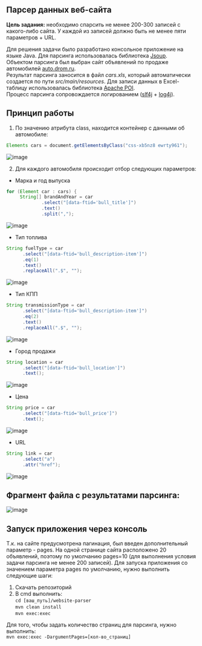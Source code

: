 ## Парсер данных веб-сайта  
**Цель задания:** необходимо спарсить не менее 200-300 записей с какого-либо сайта. У каждой из записей должно быть не менее пяти параметров + URL.

Для решения задачи было разработано консольное приложение на языке Java. Для парсинга использовалась библиотека [Jsoup](https://jsoup.org/apidocs/).    
Объектом парсинга был выбран сайт объявлений по продаже автомобилей [auto.drom.ru](https://auto.drom.ru).  
Результат парсинга заносится в файл *cars.xls*, который автоматически создается по пути *src/main/resources*. Для записи данных в Excel-таблицу использовалась библиотека [Apache POI](https://poi.apache.org/).  
Процесс парсинга сопровождается логированием ([slf4j](https://www.slf4j.org/) + [log4j](https://logging.apache.org/log4j/2.x/)).

## Принцип работы
1. По значению атрибута class, находится контейнер с данными об автомобиле: 
```java
Elements cars = document.getElementsByClass("css-xb5nz8 ewrty961");
```
![image](https://user-images.githubusercontent.com/90447198/200879772-5ab5e146-0725-4b58-916e-cb4e37dbe106.png)

2. Для каждого автомобиля происходит отбор следующих параметров:
- Марка и год выпуска
```java
for (Element car : cars) {
     String[] brandAndYear = car
             .select("[data-ftid='bull_title']")
             .text()
             .split(",");
```
![image](https://user-images.githubusercontent.com/90447198/200880000-45c31fb8-ca28-497d-a0ac-ea6aaf2abc6a.png)

- Тип топлива
```java
String fuelType = car
      .select("[data-ftid='bull_description-item']")
      .eq(1)
      .text()
      .replaceAll(".$", "");
```
![image](https://user-images.githubusercontent.com/90447198/200880158-1ec76c4f-9a8e-4f5d-9650-e6c26e7401b2.png)

- Тип КПП
```java
String transmissionType = car
      .select("[data-ftid='bull_description-item']")
      .eq(2)
      .text()
      .replaceAll(".$", "");
```
![image](https://user-images.githubusercontent.com/90447198/200880348-ad4676cc-54de-4d8e-97a7-2fa93de8b653.png)

- Город продажи
```java
String location = car
      .select("[data-ftid='bull_location']")
      .text();
```
![image](https://user-images.githubusercontent.com/90447198/200880607-c6c75dde-72ee-4818-910e-12a9b63558ad.png)

- Цена
```java
String price = car
      .select("[data-ftid='bull_price']")
      .text();
```
![image](https://user-images.githubusercontent.com/90447198/200880979-0d702d49-f2b5-4c7e-8875-8d0254b2b3d9.png)

- URL
```java
String link = car
      .select("a")
      .attr("href");
```
![image](https://user-images.githubusercontent.com/90447198/200879772-5ab5e146-0725-4b58-916e-cb4e37dbe106.png)

## Фрагмент файла с результатами парсинга:
![image](https://user-images.githubusercontent.com/90447198/200912602-2f04e796-a734-4b3d-85c8-606195a3519f.png)

## Запуск приложения через консоль
Т.к. на сайте предусмотрена пагинация, был введен дополнительный параметр - pages. На одной странице сайта расположено 20 объявлений, поэтому по умолчанию pages=10 (для выполнения условия задачи парсинга не менее 200 записей). Для запуска приложения со значением параметра pages по умолчанию, нужно выполнить следующие шаги:
1. Скачать репозиторий  
2. В cmd выполнить:  
```cd [ваш_путь]/website-parser```  
```mvn clean install```   
```mvn exec:exec```

Для того, чтобы задать количество страниц для парсинга, нужно выполнить:  
```mvn exec:exec -DargumentPages=[кол-во_страниц]```
